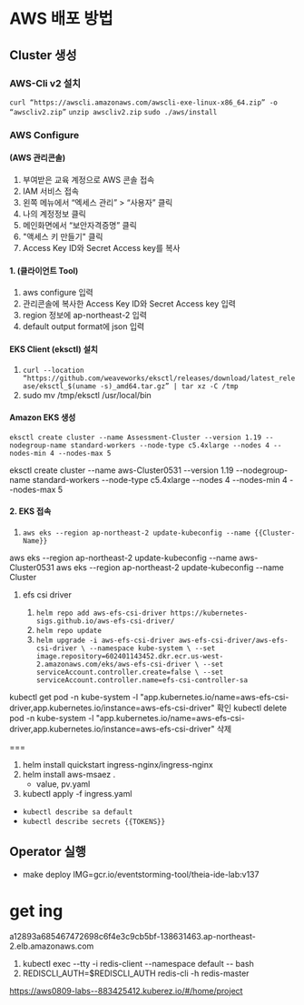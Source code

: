 # AWS 배포 방법

## Cluster 생성

### AWS-Cli v2 설치

`curl “https://awscli.amazonaws.com/awscli-exe-linux-x86_64.zip” -o “awscliv2.zip”`
`unzip awscliv2.zip`
`sudo ./aws/install`

### AWS Configure

#### (AWS 관리콘솔)

1. 부여받은 교육 계정으로 AWS 콘솔 접속
1. IAM 서비스 접속
1. 왼쪽 메뉴에서 “엑세스 관리” > “사용자” 클릭
1. 나의 계정정보 클릭
1. 메인화면에서 “보안자격증명” 클릭
1. "액세스 키 만들기" 클릭
1. Access Key ID와 Secret Access key를 복사

#### 1. (클라이언트 Tool) 

1. aws configure 입력
1. 관리콘솔에 복사한 Access Key ID와 Secret Access key 입력
1. region 정보에 ap-northeast-2 입력
1. default output format에 json 입력

#### EKS Client (eksctl) 설치

1. `curl --location “https://github.com/weaveworks/eksctl/releases/download/latest_release/eksctl_$(uname -s)_amd64.tar.gz” | tar xz -C /tmp`
1. sudo mv /tmp/eksctl /usr/local/bin

#### Amazon EKS 생성

`eksctl create cluster --name Assessment-Cluster --version 1.19 --nodegroup-name standard-workers --node-type c5.4xlarge --nodes 4 --nodes-min 4 --nodes-max 5`

eksctl create cluster --name aws-Cluster0531 --version 1.19 --nodegroup-name standard-workers --node-type c5.4xlarge --nodes 4 --nodes-min 4 --nodes-max 5

#### 2. EKS 접속

1. `aws eks --region ap-northeast-2 update-kubeconfig --name {{Cluster-Name}}`

aws eks --region ap-northeast-2 update-kubeconfig --name aws-Cluster0531
aws eks --region ap-northeast-2 update-kubeconfig --name Cluster
<!-- 
1. 접속 후, Metric서버를 설치해줘야함.
   `kubectl apply -f https://github.com/kubernetes-sigs/metrics-server/releases/download/v0.3.7/components.yaml` -->

1. efs csi driver

   1. `helm repo add aws-efs-csi-driver https://kubernetes-sigs.github.io/aws-efs-csi-driver/`
    1. `helm repo update`
    1. `helm upgrade -i aws-efs-csi-driver aws-efs-csi-driver/aws-efs-csi-driver \
      --namespace kube-system \
      --set image.repository=602401143452.dkr.ecr.us-west-2.amazonaws.com/eks/aws-efs-csi-driver \
      --set serviceAccount.controller.create=false \
      --set serviceAccount.controller.name=efs-csi-controller-sa`


kubectl get pod -n kube-system -l "app.kubernetes.io/name=aws-efs-csi-driver,app.kubernetes.io/instance=aws-efs-csi-driver"
확인
kubectl delete pod -n kube-system -l "app.kubernetes.io/name=aws-efs-csi-driver,app.kubernetes.io/instance=aws-efs-csi-driver"
삭제 

===
 
  1. helm install quickstart ingress-nginx/ingress-nginx 
  2. helm install aws-msaez .
      - value, pv.yaml 
  3. kubectl apply -f ingress.yaml 

  - `kubectl describe sa default` 
  - `kubectl describe secrets {{TOKENS}}`

## Operator 실행
  - make deploy IMG=gcr.io/eventstorming-tool/theia-ide-lab:v137


# get ing 
a12893a685467472698c6f4e3c9cb5bf-138631463.ap-northeast-2.elb.amazonaws.com


1. kubectl exec --tty -i redis-client \--namespace default -- bash
2. REDISCLI_AUTH=$REDISCLI_AUTH redis-cli -h redis-master


https://aws0809-labs--883425412.kuberez.io/#/home/project

